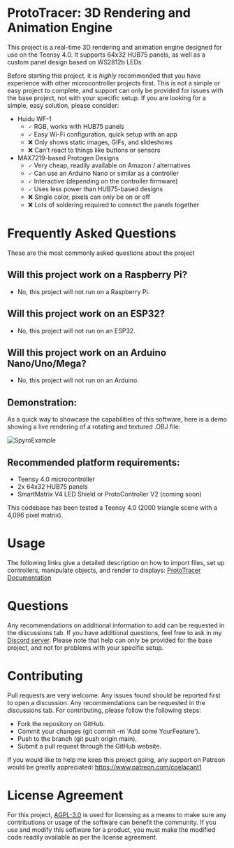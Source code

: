 # ProtoTracer: 3D Rendering and Animation Engine
This project is a real-time 3D rendering and animation engine designed for use on the Teensy 4.0. It supports 64x32 HUB75 panels, as well as a custom panel design based on WS2812b LEDs.

Before starting this project, it is _highly_ recommended that you have experience with other microcontroller projects first. This is not a simple or easy project to complete, and support can only be provided for issues with the base project, not with your specific setup. If you are looking for a simple, easy solution, please consider:
- Huidu WF-1
  - 🗸 RGB, works with HUB75 panels
  - 🗸 Easy Wi-Fi configuration, quick setup with an app
  - ❌ Only shows static images, GIFs, and slideshows
  - ❌ Can't react to things like buttons or sensors
- MAX7219-based Protogen Designs
  - 🗸 Very cheap, readily available on Amazon / alternatives
  - 🗸 Can use an Arduino Nano or similar as a controller
  - 🗸 Interactive (depending on the controller firmware)
  - 🗸 Uses less power than HUB75-based designs
  - ❌ Single color, pixels can only be on or off
  - ❌ Lots of soldering required to connect the panels together
  
# Frequently Asked Questions
These are the most commonly asked questions about the project

## Will this project work on a Raspberry Pi?
- No, this project will not run on a Raspberry Pi.
## Will this project work on an ESP32?
- No, this project will not run on an ESP32.
## Will this project work on an Arduino Nano/Uno/Mega?
- No, this project will not run on an Arduino.

## Demonstration:
As a quick way to showcase the capabilities of this software, here is a demo showing a live rendering of a rotating and textured .OBJ file:

![SpyroExample](https://user-images.githubusercontent.com/77935580/130149757-41306da9-5296-42f5-86bc-87f785d9e56b.gif)

## Recommended platform requirements:
- Teensy 4.0 microcontroller
- 2x 64x32 HUB75 panels
- SmartMatrix V4 LED Shield or ProtoController V2 (coming soon)

This codebase has been tested a Teensy 4.0 (2000 triangle scene with a 4,096 pixel matrix).

# Usage
The following links give a detailed description on how to import files, set up controllers, manipulate objects, and render to displays:
[ProtoTracer Documentation](https://coelacant1.github.io/ProtoTracer)

# Questions
Any recommendations on additional information to add can be requested in the discussions tab. If you have additional questions, feel free to ask in my [Discord server](https://discord.gg/YwaWnhJ). Please note that help can only be provided for the base project, and not for problems with your specific setup.

# Contributing
Pull requests are very welcome. Any issues found should be reported first to open a discussion. Any recommendations can be requested in the discussions tab. For contributing, please follow the following steps:

- Fork the repository on GitHub.
- Commit your changes (git commit -m 'Add some YourFeature').
- Push to the branch (git push origin main).
- Submit a pull request through the GitHub website.

If you would like to help me keep this project going, any support on Patreon would be greatly appreciated: https://www.patreon.com/coelacant1

# License Agreement
For this project, [AGPL-3.0](https://choosealicense.com/licenses/agpl-3.0/) is used for licensing as a means to make sure any contributions or usage of the software can benefit the community. If you use and modify this software for a product, you must make the modified code readily available as per the license agreement.
